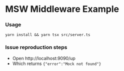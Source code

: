 # MSW Middleware Example

### Usage

```shell
yarn install && yarn tsx src/server.ts
```

### Issue reproduction steps

- Open http://localhost:9090/up
- Which returns `{"error":"Mock not found"}`
